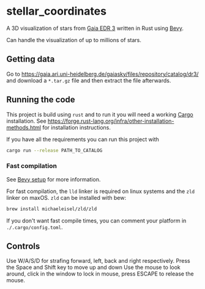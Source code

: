 # stellar_coordinates

A 3D visualization of stars from [Gaia EDR 3](https://gea.esac.esa.int/archive/) written in Rust using [Bevy](https://bevyengine.org/).

Can handle the visualization of up to millions of stars.

## Getting data

Go to <https://gaia.ari.uni-heidelberg.de/gaiasky/files/repository/catalog/dr3/> and download a `*.tar.gz` file and then extract the file afterwards.

## Running the code

This project is build using `rust` and to run it you will need a working [Cargo](https://doc.rust-lang.org/cargo/)
installation. See <https://forge.rust-lang.org/infra/other-installation-methods.html>
for installation instructions.

If you have all the requirements you can run this project with

```bash
cargo run --release PATH_TO_CATALOG
```


### Fast compilation

See [Bevy setup](https://bevyengine.org/learn/book/getting-started/setup/) for
more information.

For fast compilation, the `lld` linker is required on linux systems and the `zld`
linker on maxOS. `zld` can be installed with bew:

```bash
brew install michaeleisel/zld/zld
```

If you don't want fast compile times, you can comment your platform in `./.cargo/config.toml`.

## Controls

Use W/A/S/D for strafing forward, left, back and right respectively.
Press the Space and Shift key to move up and down
Use the mouse to look around, click in the window to lock in mouse, press ESCAPE
to release the mouse.
